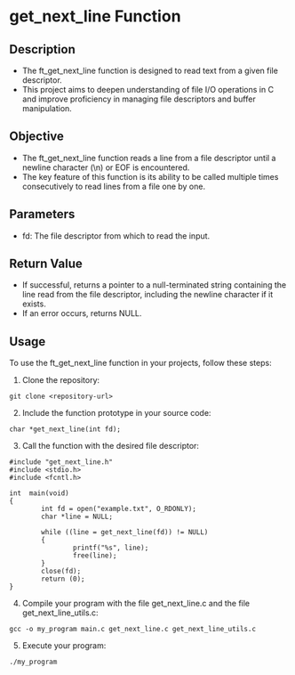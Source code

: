 # get_next_line Function
## Description
- The ft_get_next_line function is designed to read text from a given file descriptor. 
- This project aims to deepen understanding of file I/O operations in C and improve proficiency in managing file descriptors and buffer manipulation.

## Objective
- The ft_get_next_line function reads a line from a file descriptor until a newline character (\n) or EOF is encountered.
- The key feature of this function is its ability to be called multiple times consecutively to read lines from a file one by one.

## Parameters
- fd: The file descriptor from which to read the input.

## Return Value
- If successful, returns a pointer to a null-terminated string containing the line read from the file descriptor, including the newline character if it exists.
- If an error occurs, returns NULL.

## Usage
To use the ft_get_next_line function in your projects, follow these steps:

1. Clone the repository:
```
git clone <repository-url>
```
2. Include the function prototype in your source code:
```
char *get_next_line(int fd);
```
3. Call the function with the desired file descriptor:
```
#include "get_next_line.h"
#include <stdio.h>
#include <fcntl.h>

int  main(void)
{
        int fd = open("example.txt", O_RDONLY);
        char *line = NULL;

        while ((line = get_next_line(fd)) != NULL)
        {
                printf("%s", line);
                free(line);
        }
        close(fd);
        return (0);
}
```
4. Compile your program with the file get_next_line.c and the file get_next_line_utils.c:
```
gcc -o my_program main.c get_next_line.c get_next_line_utils.c 
```
5. Execute your program:
```
./my_program
```
